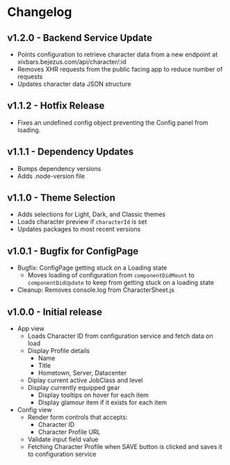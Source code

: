 # Changelog

## v1.2.0 - Backend Service Update
- Points configuration to retrieve character data from a new endpoint at xivbars.bejezus.com/api/character/:id
- Removes XHR requests from the public facing app to reduce number of requests
- Updates character data JSON structure

## v1.1.2 - Hotfix Release
- Fixes an undefined config object preventing the Config panel from loading.

## v1.1.1 - Dependency Updates
- Bumps dependency versions
- Adds .node-version file

## v1.1.0 - Theme Selection

- Adds selections for Light, Dark, and Classic themes
- Loads character preview if `characterId` is set
- Updates packages to most recent versions

## v1.0.1 - Bugfix for ConfigPage

- Bugfix: ConfigPage getting stuck on a Loading state
  - Moves loading of configuration from `componentDidMount` to `componentDidUpdate` to keep from getting stuck on a loading state
- Cleanup: Removes console.log from CharacterSheet.js

## v1.0.0 - Initial release

- App view
  - Loads Character ID from configuration service and fetch data on load
  - Display Profile details
    - Name
    - Title
    - Hometown, Server, Datacenter
  - Diplay current active JobClass and level
  - Display currently equipped gear
    - Display tooltips on hover for each item
    - Display glamour item if it exists for each item
- Config view
  - Render form controls that accepts:
    - Character ID
    - Character Profile URL
  - Validate input field value
  - Fetching Character Profile when SAVE button is clicked and saves it to configuration service
